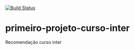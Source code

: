 [![Build Status](https://travis-ci.org/fabribh/primeiro-projeto.svg?branch=main)](https://travis-ci.org/fabribh/primeiro-projeto)
# primeiro-projeto-curso-inter
Recomendação curso inter
